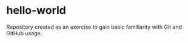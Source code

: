 # hello-world
Repository created as an exercise to gain basic familiarity with Git and GitHub usage.
